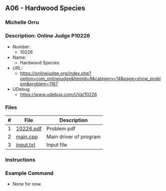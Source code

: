 ## A06 - Hardwood Species
### Michelle Orru
### Description: Online Judge P10226

- Number:
  - 10226 
- Name:
  - Hardwood Species
- URL:
  - https://onlinejudge.org/index.php?option=com_onlinejudge&Itemid=8&category=14&page=show_problem&problem=1167
- UDebug
  - https://www.udebug.com/UVa/10226

### Files

|   #   | File     | Description                      |
| :---: | -------- | -------------------------------- |
|   1   | [10226.pdf](https://github.com/michelle083/4883_ProgTech/blob/main/Assignments/A06/P10226.pdf) |  Problem pdf  |
|   2   | [main.cpp](https://github.com/michelle083/4883_ProgTech_Michelle/blob/main/Assignments/A06/main.cpp) | Main driver of program |
|   3   | [input.txt](https://github.com/michelle083/4883_ProgTech_Michelle/blob/main/Assignments/A06/input.txt) | Input file |


### Instructions 



### Example Command

- None for now. 


